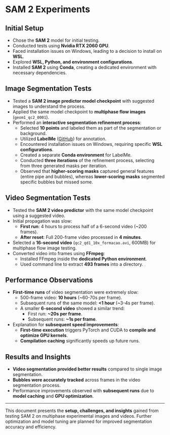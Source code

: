 # SAM 2 Experiments

## Initial Setup
- Chose the **SAM 2** model for initial testing.
- Conducted tests using **Nvidia RTX 2060 GPU**.
- Faced installation issues on Windows, leading to a decision to install on **WSL**.
- Explored **WSL, Python, and environment configurations**.
- Installed **SAM 2** using **Conda**, creating a dedicated environment with necessary dependencies.

## Image Segmentation Tests
- Tested a **SAM 2 image predictor model checkpoint** with suggested images to understand the process.
- Applied the same model checkpoint to **multiphase flow images** (`geom1_qc2_0001`).
- Performed an **interactive segmentation refinement process**:
  - Selected **10 points** and labeled them as part of the segmentation or background.
  - Utilized **LabelMe** ([GitHub](https://github.com/wkentaro/labelme)) for annotation.
  - Encountered installation issues on Windows, requiring specific **WSL configurations**.
  - Created a separate **Conda environment** for LabelMe.
  - Conducted **three iterations** of the refinement process, selecting from three generated masks per iteration.
  - Observed that **higher-scoring masks** captured general features (entire pipe and bubbles), whereas **lower-scoring masks** segmented specific bubbles but missed some.

## Video Segmentation Tests
- Tested the **SAM 2 video predictor** with the same model checkpoint using a suggested video.
- Initial propagation was slow:
  - **First run**: 4 hours to process half of a 6-second video (~200 frames).
  - **After reset**: Full 200-frame video processed in **4 minutes**.
- Selected a **16-second video** (`qc2_qd1_10x_formacao.avi`, 600MB) for multiphase flow image testing.
- Converted video into frames using **FFmpeg**:
  - Installed FFmpeg inside the **dedicated Python environment**.
  - Used command line to extract **493 frames** into a directory.

## Performance Observations
- **First-time runs** of video segmentation were extremely slow:
  - 500-frame video: **10 hours** (~60-70s per frame).
  - Subsequent runs of the same model: **<1 hour** (~3-4s per frame).
  - A smaller **6-second video** showed a similar trend:
    - First run: **~20s per frame**.
    - Subsequent runs: **~1s per frame**.
- Explanation for **subsequent speed improvements**:
  - **First-time execution** triggers PyTorch and CUDA to **compile and optimize GPU kernels**.
  - **Compilation caching** significantly speeds up future runs.

## Results and Insights
- **Video segmentation provided better results** compared to single image segmentation.
- **Bubbles were accurately tracked** across frames in the video segmentation process.
- Performance improvements observed with **subsequent runs** due to **model caching** and **GPU optimization**.

---
This document presents the **setup, challenges, and insights** gained from testing SAM 2 on multiphase experimental images and videos. Further optimization and model tuning are planned for improved segmentation accuracy and efficiency.